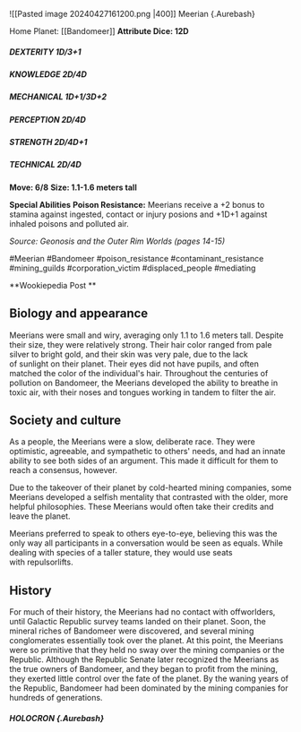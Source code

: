 ![[Pasted image 20240427161200.png |400]]
Meerian {.Aurebash}

Home Planet: [[Bandomeer]]
**Attribute Dice: 12D**
##### DEXTERITY 1D/3+1
##### KNOWLEDGE 2D/4D
##### MECHANICAL 1D+1/3D+2
##### PERCEPTION 2D/4D
##### STRENGTH 2D/4D+1
##### TECHNICAL 2D/4D
**Move: 6/8**
**Size: 1.1-1.6 meters tall**

**Special Abilities**
**Poison Resistance:** Meerians receive a +2 bonus to stamina against ingested, contact or injury posions and +1D+1 against inhaled poisons and polluted air.

*Source: Geonosis and the Outer Rim Worlds (pages 14-15)*

#Meerian #Bandomeer #poison_resistance #contaminant_resistance #mining_guilds #corporation_victim #displaced_people #mediating 

**Wookiepedia  Post
**
## Biology and appearance

Meerians were small and wiry, averaging only 1.1 to 1.6 meters tall. Despite their size, they were relatively strong. Their hair color ranged from pale silver to bright gold, and their skin was very pale, due to the lack of sunlight on their planet. Their eyes did not have pupils, and often matched the color of the individual's hair. Throughout the centuries of pollution on Bandomeer, the Meerians developed the ability to breathe in toxic air, with their noses and tongues working in tandem to filter the air.

## Society and culture

As a people, the Meerians were a slow, deliberate race. They were optimistic, agreeable, and sympathetic to others' needs, and had an innate ability to see both sides of an argument. This made it difficult for them to reach a consensus, however.

Due to the takeover of their planet by cold-hearted mining companies, some Meerians developed a selfish mentality that contrasted with the older, more helpful philosophies. These Meerians would often take their credits and leave the planet.

Meerians preferred to speak to others eye-to-eye, believing this was the only way all participants in a conversation would be seen as equals. While dealing with species of a taller stature, they would use seats with repulsorlifts.

## History

For much of their history, the Meerians had no contact with offworlders, until Galactic Republic survey teams landed on their planet. Soon, the mineral riches of Bandomeer were discovered, and several mining conglomerates essentially took over the planet. At this point, the Meerians were so primitive that they held no sway over the mining companies or the Republic. Although the Republic Senate later recognized the Meerians as the true owners of Bandomeer, and they began to profit from the mining, they exerted little control over the fate of the planet. By the waning years of the Republic, Bandomeer had been dominated by the mining companies for hundreds of generations.

##### HOLOCRON {.Aurebash} 